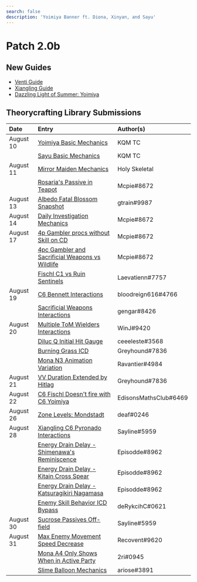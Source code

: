 ```yaml
---
search: false
description: 'Yoimiya Banner ft. Diona, Xinyan, and Sayu'
---
```


# Patch 2.0b

## New Guides

* [Venti Guide](https://keqingmains.com/venti/)
* [Xiangling Guide](https://keqingmains.com/xiangling/)
* [Dazzling Light of Summer: Yoimiya](https://keqingmains.com/yoimiya/)

## Theorycrafting Library Submissions

| Date | Entry | Author\(s\) |
| :--- | :--- | :--- |
| August 10 | [Yoimiya Basic Mechanics](../../evidence/characters/pyro/yoimiya.md#basic-yoimiya-mechanics) | KQM TC |
|  | [Sayu Basic Mechanics](../../evidence/characters/anemo/sayu.md#basic-sayu-mechanics) | KQM TC |
| August 11 | [Mirror Maiden Mechanics](../../evidence/enemy-data/enemy-interactions.md#mirror-maiden-mechanics) | Holy Skeletal |
|  | [Rosaria's Passive in Teapot](../../evidence/characters/cryo/rosaria.md#rosarias-passive-doesnt-work-in-the-serenitea-pot) | Mcpie\#8672 |
| August 13 | [Albedo Fatal Blossom Snapshot](../../evidence/characters/geo/albedo.md#albedos-fatal-blossoms-snapshots-when-his-e-is-cast-not-his-q) | gtrain\#9987 |
| August 14 | [Daily Investigation Mechanics](../../evidence/mechanics/gameplay-mechanics/lifeskills.md#investigation-mechanics) | Mcpie\#8672 |
| August 17 | [4p Gambler procs without Skill on CD](../../evidence/equipment/artifacts.md#4p-gambler-procs-without-skill-on-cd) | Mcpie\#8672 |
|  | [4pc Gambler and Sacrificial Weapons vs Wildlife](../../evidence/enemy-data/miscellaneous-entries.md#4pc-gambler-and-sacrificial-weapons-wildlife-interaction) | Mcpie\#8672 |
|  | [Fischl C1 vs Ruin Sentinels](../../evidence/enemy-data/enemy-interactions.md#fischl-c1-bug-interaction-with-ruin-sentinels) | Laevatienn\#7757 |
| August 19 | [C6 Bennett Interactions](../../evidence/characters/pyro/bennett.md#c6-bennett-pyro-damage-bonus-affects-catalyst-and-bow-wielders) | bloodreign616\#4766 |
|  | [Sacrificial Weapons Interactions](../../evidence/equipment/weapons.md#sacrificial-weapons-interactions) | gengar\#8426 |
| August 20 | [Multiple ToM Wielders Interactions](../../evidence/equipment/artifacts.md#4pc-tom-does-not-stack-and-resets-duration) | WinJ\#9420 |
|  | [Diluc Q Initial Hit Gauge](../../evidence/characters/pyro/diluc.md#diluc-q-initial-hit-is-2u) | ceeeleste\#3568 |
|  | [Burning Grass ICD](../../evidence/enemy-data/overworld.md#burning-grass-has-standard-icd) | Greyhound\#7836 |
|  | [Mona N3 Animation Variation](../../evidence/characters/hydro/mona.md#mona-3rd-aa-has-two-different-animations) | Ravantier\#4984 |
| August 21 | [VV Duration Extended by Hitlag](../../evidence/equipment/artifacts.md#vv-duration-extended-by-hitlag) | Greyhound\#7836 |
| August 22 | [C6 Fischl Doesn't fire with C6 Yoimiya](../../evidence/characters/electro/fischl.md#c6-fischl-doesnt-fire-with-c6-yoi) | EdisonsMathsClub\#6469 |
| August 26 | [Zone Levels: Mondstadt](../../evidence/enemy-data/overworld.md#zone-levels-mondstadt) |  deaf\#0246 |
| August 28 | [Xiangling C6 Pyronado Interactions](../../evidence/characters/pyro/xiangling.md#xl-pyronado-does-not-benefit-from-her-c6) | Sayline\#5959 |
|  | [Energy Drain Delay - Shimenawa's Reminiscence](../../evidence/equipment/artifacts.md#shimenawa-energy-drain-delay) | Episodde\#8962 |
|  | [Energy Drain Delay - Kitain Cross Spear](../../evidence/equipment/weapons.md#kitain-spear-energy-drain-delay) | Episodde\#8962 |
|  | [Energy Drain Delay - Katsuragikiri Nagamasa](../../evidence/equipment/weapons.md#katsuragikiri-nagamasa-energy-drain-delay) | Episodde\#8962 |
|  | [Enemy Skill Behavior ICD Bypass](../../evidence/enemy-data/enemy-interactions.md#ruin-hunter-weakspot-abuse) | deRykcihC\#0621 |
| August 30 | [Sucrose Passives Off-field](../../evidence/characters/anemo/sucrose.md#sucrose-passives-off-field-triggering) | Sayline\#5959 |
| August 31 | [Max Enemy Movement Speed Decrease](../../evidence/mechanics/gameplay-mechanics/movement-and-physics.md#max-enemy-mvsp-decrease) | Recovent\#9620 |
|  | [Mona A4 Only Shows When in Active Party](../../evidence/characters/hydro/mona.md#mona-a4-passive-only-shows-when-shes-active) | 2ri\#0945 |
|  | [Slime Balloon Mechanics](../../evidence/enemy-data/enemy-interactions.md#slime-balloon) | ariose\#3891 |